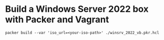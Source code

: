 # Build a Windows Server 2022 box with Packer and Vagrant

```packer build --var 'iso_url=<your-iso-path>' ./winsrv_2022_vb.pkr.hcl```
